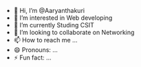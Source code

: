 - 👋 Hi, I’m @Aaryanthakuri
- 👀 I’m interested in Web developing
- 🌱 I’m currently Studing CSIT
- 💞️ I’m looking to collaborate on Networking
- 📫 How to reach me ...
- 😄 Pronouns: ...
- ⚡ Fun fact: ...

<!---
Aaryanthakuri/Aaryanthakuri is a ✨ special ✨ repository because its `README.md` (this file) appears on your GitHub profile.
You can click the Preview link to take a look at your changes.
--->
